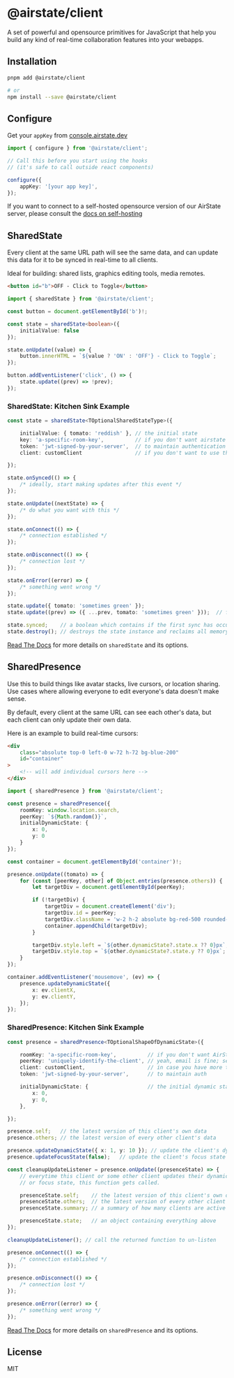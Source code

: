 # @airstate/client

A set of powerful and opensource primitives for JavaScript that
help you build any kind of real-time collaboration features
into your webapps.

## Installation

```bash
pnpm add @airstate/client

# or
npm install --save @airstate/client
```

## Configure

Get your `appKey` from [console.airstate.dev](https://console.airstate.dev)

```ts
import { configure } from '@airstate/client';

// Call this before you start using the hooks
// (it's safe to call outside react components)

configure({
    appKey: '[your app key]',
});
```

If you want to connect to a self-hosted opensource version of our AirState server,
please consult the [docs on self-hosting](https://airstate.dev/docs/latest/self-host/connect)

## SharedState

Every client at the same URL path will see the
same data, and can update this data for it to be synced in
real-time to all clients.

Ideal for building: shared lists, graphics editing tools,
media remotes.

```html
<button id="b">OFF - Click to Toggle</button>
```

```ts
import { sharedState } from '@airstate/client';

const button = document.getElementById('b')!;

const state = sharedState<boolean>({
    initialValue: false
});

state.onUpdate((value) => {
    button.innerHTML = `${value ? 'ON' : 'OFF'} - Click to Toggle`;
});

button.addEventListener('click', () => {
    state.update((prev) => !prev);
});
```

### SharedState: Kitchen Sink Example

```ts
const state = sharedState<TOptionalSharedStateType>({

    initialValue: { tomato: 'reddish' }, // the initial state
    key: 'a-specific-room-key',          // if you don't want airstate to infer from url
    token: 'jwt-signed-by-your-server',  // to maintain authentication & authorization
    client: customClient                 // if you don't want to use the default client

});

state.onSynced(() => {
    /* ideally, start making updates after this event */
});

state.onUpdate((nextState) => {
    /* do what you want with this */
});

state.onConnect(() => {
    /* connection established */
});

state.onDisconnect(() => {
    /* connection lost */
});

state.onError((error) => {
    /* something went wrong */
});

state.update({ tomato: 'sometimes green' });                                  // set the state to this value for every client
state.update((prev) => ({ ...prev, tomato: 'sometimes green' }));  // functional updates

state.synced;    // a boolean which contains if the first sync has occurred or not
state.destroy(); // destroys the state instance and reclaims all memory
```

[Read The Docs](https://airstate.dev/docs/latest/client/javascript/shared-state/usage) for more details on `sharedState`
and its options.

## SharedPresence

Use this to build things like avatar stacks, live cursors,
or location sharing. Use cases where allowing everyone to edit everyone's
data doesn't make sense.

By default, every client at the same URL can see each other's data,
but each client can only update their own data.

Here is an example to build real-time cursors:

```html
<div
    class="absolute top-0 left-0 w-72 h-72 bg-blue-200"
    id="container"
>
    <!-- will add individual cursors here -->
</div>
```

```ts
import { sharedPresence } from '@airstate/client';

const presence = sharedPresence({
    roomKey: window.location.search,
    peerKey: `${Math.random()}`,
    initialDynamicState: {
        x: 0,
        y: 0
    }
});

const container = document.getElementById('container')!;

presence.onUpdate((tomato) => {
    for (const [peerKey, other] of Object.entries(presence.others)) {
        let targetDiv = document.getElementById(peerKey);

        if (!targetDiv) {
            targetDiv = document.createElement('div');
            targetDiv.id = peerKey;
            targetDiv.className = 'w-2 h-2 absolute bg-red-500 rounded-full transition-all duration-100';
            container.appendChild(targetDiv);
        }

        targetDiv.style.left = `${other.dynamicState?.state.x ?? 0}px`;
        targetDiv.style.top = `${other.dynamicState?.state.y ?? 0}px`;
    }
});

container.addEventListener('mousemove', (ev) => {
    presence.updateDynamicState({
        x: ev.clientX,
        y: ev.clientY,
    });
});
```

### SharedPresence: Kitchen Sink Example

```ts
const presence = sharedPresence<TOptionalShapeOfDynamicState>({

    roomKey: 'a-specific-room-key',          // if you don't want AirState to infer from URL
    peerKey: 'uniquely-identify-the-client', // yeah, email is fine; session id is also fine
    client: customClient,                    // in case you have more than one client
    token: 'jwt-signed-by-your-server',      // to maintain auth

    initialDynamicState: {                   // the initial dynamic state
        x: 0,
        y: 0,
    },

});

presence.self;   // the latest version of this client's own data
presence.others; // the latest version of every other client's data

presence.updateDynamicState({ x: 1, y: 10 }); // update the client's dynamic state for all other clients to see
presence.updateFocusState(false);   // update the client's focus state

const cleanupUpdateListener = presence.onUpdate((presenceState) => {
    // everytime this client or some other client updates their dynamicState,
    // or focus state, this function gets called.

    presenceState.self;    // the latest version of this client's own data
    presenceState.others;  // the latest version of every other client's data
    presenceState.summary; // a summary of how many clients are active and focused

    presenceState.state;   // an object containing everything above
});

cleanupUpdateListener(); // call the returned function to un-listen

presence.onConnect(() => {
    /* connection established */
});

presence.onDisconnect(() => {
    /* connection lost */
});

presence.onError((error) => {
    /* something went wrong */
});
```

[Read The Docs](https://airstate.dev/docs/latest/client/javascript/shared-state/usage) for more details on `sharedPresence`
and its options.

## License

MIT
